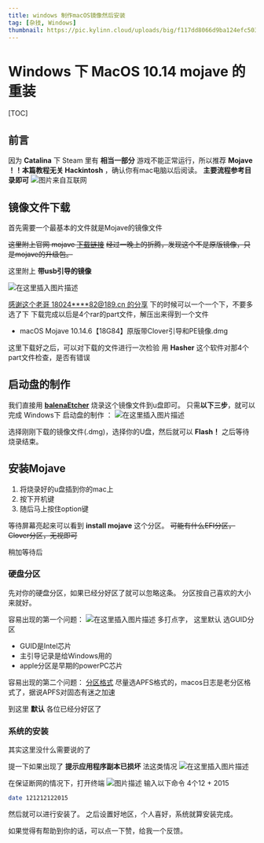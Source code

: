 ```yaml
---
title: windows 制作macOS镜像然后安装
tag: [杂技, Windows]
thumbnail: https://pic.kylinn.cloud/uploads/big/f117dd8066d9ba124efc503eb00c5fb7.jpg
---
```

# Windows 下 MacOS 10.14 mojave 的 重装
[TOC]
## 前言
因为 **Catalina** 下 Steam 里有 **相当一部分** 游戏不能正常运行，所以推荐 **Mojave**
**！！本篇教程无关 Hackintosh** ，确认你有mac电脑以后阅读。
**主要流程参考目录即可**
![图片来自互联网](https://img-blog.csdnimg.cn/20200503180740146.png?x-oss-process=image/watermark,type_ZmFuZ3poZW5naGVpdGk,shadow_10,text_aHR0cHM6Ly9ibG9nLmNzZG4ubmV0L2t5bGluaG9sbWVz,size_16,color_FFFFFF,t_70)
## 镜像文件下载
首先需要一个最基本的文件就是Mojave的镜像文件

~~这里附上官网 mojave [下载链接](https://support.apple.com/kb/DL1981?viewlocale=zh_CN&locale=zh_CN)~~
~~经过一晚上的折腾，发现这个不是原版镜像，只是mojave的升级包。~~ 

这里附上  **带usb引导的镜像**  

![在这里插入图片描述](https://img-blog.csdnimg.cn/20200505012913680.png?x-oss-process=image/watermark,type_ZmFuZ3poZW5naGVpdGk,shadow_10,text_aHR0cHM6Ly9ibG9nLmNzZG4ubmV0L2t5bGluaG9sbWVz,size_16,color_FFFFFF,t_70)

[感谢这个老哥 18024****82@189.cn 的分享](https://www.misonsky.cn/145.html#%E9%95%9C%E5%83%8F%E4%B8%8B%E8%BD%BD%E5%9C%B0%E5%9D%80)
下的时候可以一个一个下，不要多选了下
下载完成以后是4个rar的part文件，解压出来得到一个文件

- macOS Mojave 10.14.6【18G84】原版带Clover引导和PE镜像.dmg

这里下载好之后，可以对下载的文件进行一次检验
用 **Hasher** 这个软件对那4个part文件检查，是否有错误


## 启动盘的制作



我们直接用 [**balenaEtcher**](https://www.balena.io/etcher/) 烧录这个镜像文件到u盘即可。
只需**以下三步**，就可以完成 Windows下 启动盘的制作 ：
![在这里插入图片描述](https://imgconvert.csdnimg.cn/aHR0cHM6Ly93d3cuYmFsZW5hLmlvL3N0YXRpYy9zdGVwcy04MDA2ZGNhNTczMjM3NTZiMWI4NGZiOTQwODc0MjQwOS5naWY#pic_center)

选择刚刚下载的镜像文件(.dmg)，选择你的U盘，然后就可以 **Flash！**
之后等待烧录结束。
	
## 安装Mojave

1. 将烧录好的u盘插到你的mac上
2. 按下开机键
3. 随后马上按住option键

等待屏幕亮起来可以看到 **install mojave** 这个分区。
~~可能有什么EFI分区，Clover分区，无视即可~~ 

稍加等待后
### 硬盘分区
先对你的硬盘分区，如果已经分好区了就可以忽略这条。
分区按自己喜欢的大小来就好。

容易出现的第一个问题：
![在这里插入图片描述 多打点字，](https://img-blog.csdnimg.cn/20200505010215388.png?x-oss-process=image/watermark,type_ZmFuZ3poZW5naGVpdGk,shadow_10,text_aHR0cHM6Ly9ibG9nLmNzZG4ubmV0L2t5bGluaG9sbWVz,size_16,color_FFFFFF,t_70)
这里默认 选GUID分区
- GUID是Intel芯片
- 主引导记录是给Windows用的
- apple分区是早期的powerPC芯片

容易出现的第二个问题：
[分区格式](https://support.apple.com/zh-cn/HT208018)
尽量选APFS格式的，macos日志是老分区格式了，据说APFS对固态有迷之加速

到这里 **默认** 各位已经分好区了

### 系统的安装
其实这里没什么需要说的了

提一下如果出现了 **提示应用程序副本已损坏** 法这类情况
![在这里插入图片描述](https://img-blog.csdnimg.cn/2020050501234185.png)


在保证断网的情况下，打开终端
![图片描述](https://img-blog.csdnimg.cn/20200505011005114.png)
输入以下命令
4个12 + 2015
```bash
date 121212122015
```


然后就可以进行安装了。
之后设置好地区，个人喜好，系统就算安装完成。

如果觉得有帮助到你的话，可以点一下赞，给我一个反馈。
